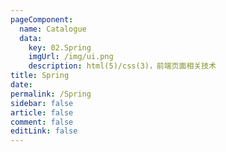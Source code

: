 ```yaml
---
pageComponent: 
  name: Catalogue
  data: 
    key: 02.Spring
    imgUrl: /img/ui.png
    description: html(5)/css(3)，前端页面相关技术
title: Spring
date: 
permalink: /Spring
sidebar: false
article: false
comment: false
editLink: false
---
```

